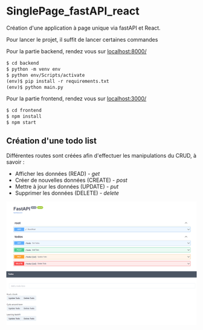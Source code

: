 # SinglePage_fastAPI_react

Création d'une application à page unique via fastAPI et React. 

Pour lancer le projet, il suffit de lancer certaines commandes

Pour la partie backend, rendez vous sur [localhost:8000/](localhost:8000/)

````
$ cd backend
$ python -m venv env
$ python env/Scripts/activate
(env)$ pip install -r requirements.txt
(env)$ python main.py
````

Pour la partie frontend, rendez vous sur [localhost:3000/](localhost:3000/)

````
$ cd frontend
$ npm install
$ npm start
````

## Création d'une todo list

Différentes routes sont créées afin d'effectuer les manipulations du CRUD, à savoir :

- Afficher les données (READ) - *get*
- Créer de nouvelles données (CREATE) - *post*
- Mettre à jour les données (UPDATE) - *put*
- Supprimer les données (DELETE) - *delete*

![](img/routes.png)
![](img/todo.png)